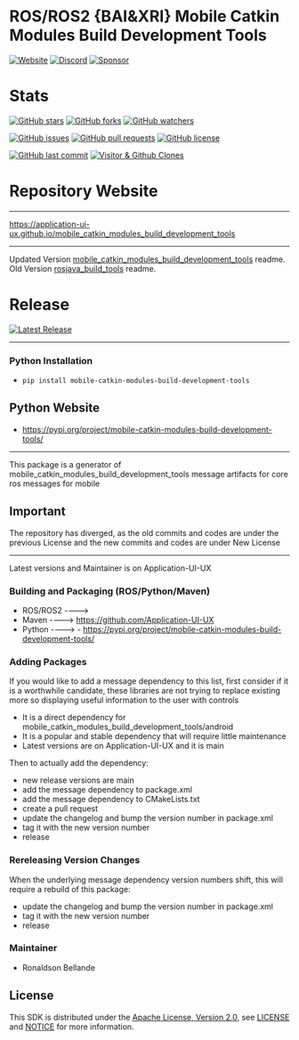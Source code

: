 # ROS/ROS2 {BAI&XRI} Mobile Catkin Modules Build Development Tools

[![Website](https://img.shields.io/badge/Visit%20our-Website-0099cc?style=for-the-badge)](https://https://application-ui-ux.github.io)
[![Discord](https://img.shields.io/badge/Join%20our-Discord-7289DA?logo=discord&style=for-the-badge)](https://discord.gg/Yc72nd4w)
[![Sponsor](https://img.shields.io/badge/Sponsor-Application%20UI%20UX%20Research-red?style=for-the-badge&logo=github)](https://github.com/sponsors/Application-UI-UX)


# Stats
[![GitHub stars](https://img.shields.io/github/stars/Application-UI-UX/mobile_catkin_modules_build_development_tools.svg?style=social)](https://github.com/Application-UI-UX/mobile_catkin_modules_build_development_tools/stargazers)
[![GitHub forks](https://img.shields.io/github/forks/Application-UI-UX/mobile_catkin_modules_build_development_tools.svg?style=social)](https://github.com/Application-UI-UX/mobile_catkin_modules_build_development_tools/network)
[![GitHub watchers](https://img.shields.io/github/watchers/Application-UI-UX/mobile_catkin_modules_build_development_tools.svg?style=social)](https://github.com/Application-UI-UX/mobile_catkin_modules_build_development_tools/watchers)

[![GitHub issues](https://img.shields.io/github/issues/Application-UI-UX/mobile_catkin_modules_build_development_tools.svg)](https://github.com/Application-UI-UX/mobile_catkin_modules_build_development_tools/issues)
[![GitHub pull requests](https://img.shields.io/github/issues-pr/Application-UI-UX/mobile_catkin_modules_build_development_tools.svg)](https://github.com/Application-UI-UX/mobile_catkin_modules_build_development_tools/pulls)
[![GitHub license](https://img.shields.io/github/license/Application-UI-UX/mobile_catkin_modules_build_development_tools.svg)](https://github.com/Application-UI-UX/mobile_catkin_modules_build_development_tools/blob/main/LICENSE)

[![GitHub last commit](https://img.shields.io/github/last-commit/Application-UI-UX/mobile_catkin_modules_build_development_tools.svg)](https://github.com/Application-UI-UX/mobile_catkin_modules_build_development_tools/commits)
[![Visitor & Github Clones](https://img.shields.io/badge/dynamic/json?color=2e8b57&label=Visitor%20%26%20GitHub%20Clones&query=$.count&url=https://api.github.com/repos/Application-UI-UX/mobile_catkin_modules_build_development_tools/traffic)](https://github.com/Application-UI-UX/mobile_catkin_modules_build_development_tools)


# Repository Website
--------------------------------------------------------------------------------------------------------
https://application-ui-ux.github.io/mobile_catkin_modules_build_development_tools

--------------------------------------------------------------------------------------------------------
Updated Version [mobile_catkin_modules_build_development_tools](https://github.com/Application-UI-UX/mobile_catkin_modules_build_development_tools) readme.
Old Version [rosjava_build_tools](https://github.com/rosjava/rosjava_build_tools) readme.

# Release
[![Latest Release](https://img.shields.io/github/v/release/Application-UI-UX/mobile_catkin_modules_build_development_tools?style=for-the-badge&color=yellow)](https://github.com/Application-UI-UX/mobile_catkin_modules_build_development_tools/releases/)


--------------------------------------------------------------------------------------------------------
### Python Installation
- `pip install mobile-catkin-modules-build-development-tools `

## Python Website
- https://pypi.org/project/mobile-catkin-modules-build-development-tools/

--------------------------------------------------------------------------------------------------------
This package is a generator of mobile_catkin_modules_build_development_tools message artifacts for core ros messages for mobile

## Important
The repository has diverged, as the old commits and codes are under the previous License and
the new commits and codes are under New License

--------------------------------------------------------------------------------------------------------
Latest versions and Maintainer is on Application-UI-UX

### Building and Packaging (ROS/Python/Maven)
- ROS/ROS2 ---->
- Maven ----> https://github.com/Application-UI-UX
- Python ----> - https://pypi.org/project/mobile-catkin-modules-build-development-tools/

### Adding Packages

If you would like to add a message dependency to this list, first consider if it is a worthwhile candidate, these libraries 
are not trying  to replace existing more so displaying useful information to the user with controls

* It is a direct dependency for mobile_catkin_modules_build_development_tools/android
* It is a popular and stable dependency that will require little maintenance
* Latest versions are on Application-UI-UX and it is main

Then to actually add the dependency:

* new release versions are main
* add the message dependency to package.xml
* add the message dependency to CMakeLists.txt
* create a pull request
* update the changelog and bump the version number in package.xml
* tag it with the new version number
* release

### Rereleasing Version Changes

When the underlying message dependency version numbers shift, this will
require a rebuild of this package:

* update the changelog and bump the version number in package.xml
* tag it with the new version number
* release


### Maintainer
* Ronaldson Bellande

## License
This SDK is distributed under the [Apache License, Version 2.0](https://www.apache.org/licenses/LICENSE-2.0), see [LICENSE](https://github.com/Application-UI-UX/mobile_catkin_modules_build_development_tools/blob/master/LICENSE) and [NOTICE](https://github.com/Application-UI-UX/mobile_catkin_modules_build_development_tools/blob/master/LICENSE) for more information.
